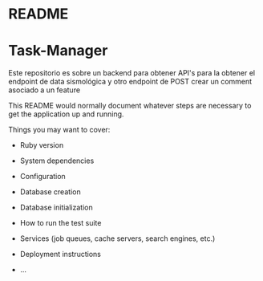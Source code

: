 # README

# Task-Manager
Este repositorio es sobre un backend para obtener API's para la obtener el endpoint de data sismológica y otro endpoint de POST crear un comment asociado a un feature

This README would normally document whatever steps are necessary to get the
application up and running.

Things you may want to cover:

* Ruby version

* System dependencies

* Configuration

* Database creation

* Database initialization

* How to run the test suite

* Services (job queues, cache servers, search engines, etc.)

* Deployment instructions

* ...

